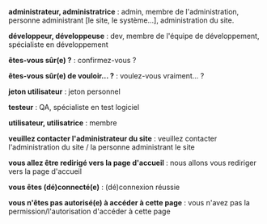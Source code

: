 **administrateur, administratrice** : admin, membre de l'administration, personne administrant \[le site, le système...\], administration du site.

**développeur, développeuse** : dev, membre de l'équipe de développement, spécialiste en développement

**êtes-vous sûr(e) ?** : confirmez-vous ?

**êtes-vous sûr(e) de vouloir... ?** : voulez-vous vraiment... ?

**jeton utilisateur** : jeton personnel

**testeur** : QA, spécialiste en test logiciel

**utilisateur, utilisatrice** : membre

**veuillez contacter l'administrateur du site** : veuillez contacter l'administration du site / la personne administrant le site

**vous allez être redirigé vers la page d'accueil** : nous allons vous rediriger vers la page d'accueil

**vous êtes (dé)connecté(e)** : (dé)connexion réussie

**vous n'êtes pas autorisé(e) à accéder à cette page** : vous n'avez pas la permission/l'autorisation d'accéder à cette page